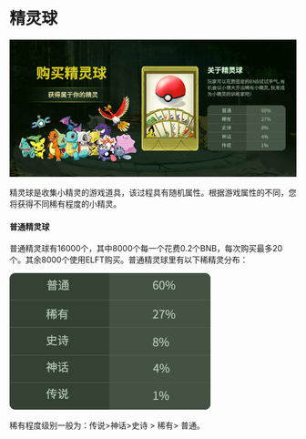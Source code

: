 # 精灵球

![](../.gitbook/assets/中文.png)

精灵球是收集小精灵的游戏道具，该过程具有随机属性。根据游戏属性的不同，您将获得不同稀有程度的小精灵。

#### 普通精灵球

普通精灵球有16000个，其中8000个每一个花费0.2个BNB，每次购买最多20个。其余8000个使用ELFT购买。普通精灵球里有以下稀精灵分布：

![](../.gitbook/assets/表中.png)

稀有程度级别一般为：传说>神话>史诗 > 稀有> 普通。
